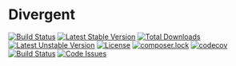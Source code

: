 # Divergent

[![Build Status](https://travis-ci.org/Drepas/Divergent.svg?branch=V-1.0.0)](https://travis-ci.org/Drepas/Divergent)
[![Latest Stable Version](https://poser.pugx.org/dreaps/divergent/v/stable)](https://packagist.org/packages/dreaps/divergent)
[![Total Downloads](https://poser.pugx.org/dreaps/divergent/downloads)](https://packagist.org/packages/dreaps/divergent)
[![Latest Unstable Version](https://poser.pugx.org/dreaps/divergent/v/unstable)](https://packagist.org/packages/dreaps/divergent)
[![License](https://poser.pugx.org/dreaps/divergent/license)](https://packagist.org/packages/dreaps/divergent)
[![composer.lock](https://poser.pugx.org/dreaps/divergent/composerlock)](https://packagist.org/packages/dreaps/divergent)
[![codecov](https://codecov.io/gh/Drepas/Divergent/branch/V-1.0.0/graph/badge.svg)](https://codecov.io/gh/Drepas/Divergent)
[![Build Status](https://semaphoreci.com/api/v1/dreaps/divergent/branches/v-1-0-0/badge.svg)](https://semaphoreci.com/dreaps/divergent)
[![Code Issues](https://www.quantifiedcode.com/api/v1/project/a1a4eb0ae5c34f148914991dbba9d6ef/badge.svg)](https://www.quantifiedcode.com/app/project/a1a4eb0ae5c34f148914991dbba9d6ef)
